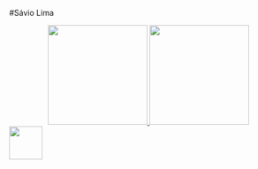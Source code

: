 #Sávio Lima 

<div align="center">
  <a href="https://github.com/saviolima3"> 
  <img height="180em" src="https://github-readme-stats.vercel.app/api?username=saviolima3&show_icons=true&theme=dracula&include_all_commits=true&count_private=true"/>
  <img height="180em" src="https://github-readme-stats.vercel.app/api/top-langs/?username=saviolima3&layout=compact&langs_count=7&theme=dracula"/>
</div>

<div>
<img height="60em" src= "https://logodownload.org/wp-content/uploads/2022/04/javascript-logo-1.png">
  
          
</div>
